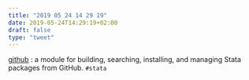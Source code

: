 ```yaml
---
title: "2019 05 24 14 29 19"
date: 2019-05-24T14:29:19+02:00
draft: false
type: "tweet"
---
```

[github](https://github.com/haghish/github) : a module for building, searching, installing, and managing Stata packages from GitHub. `#stata`
